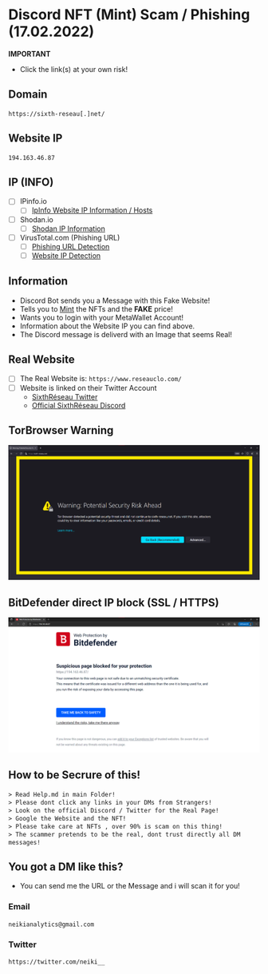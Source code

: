 # Discord NFT (Mint) Scam / Phishing (17.02.2022)

**IMPORTANT**
- Click the link(s) at your own risk!

## Domain 
```
https://sixth-reseau[.]net/
```
## Website IP
```
194.163.46.87
```

## IP (INFO)
- [ ] IPinfo.io
    - [ ] [IpInfo Website IP Information / Hosts](https://ipinfo.io/194.163.46.87)

- [ ] Shodan.io
    - [ ] [Shodan IP Information](https://www.shodan.io/host/194.163.46.87)

- [ ] VirusTotal.com (Phishing URL)
    - [ ] [Phishing URL Detection](https://www.virustotal.com/gui/url/59bc164aca232618348d849d494b5a793d4c5e5280606ce6d687c1708a7ef57c?nocache=1)
    - [ ] [Website IP Detection](https://www.virustotal.com/gui/url/fb52819993cc67c068da4d2ecb9c51973dd2cda1f873d781dd3b405e9c492117?nocache=1)
 
## Information
- Discord Bot sends you a Message with this Fake Website!
- Tells you to [Mint](https://101blockchains.com/nft-minting/) the NFTs and the **FAKE** price!
- Wants you to login with your MetaWallet Account!
- Information about the Website IP you can find above.
- The Discord message is deliverd with an Image that seems Real!

## Real Website

- [ ] The Real Website is: `https://www.reseauclo.com/` 
- [ ] Website is linked on their Twitter Account
    - [SixthRéseau Twitter](https://twitter.com/SixthReseau/)
    - [Official SixthRéseau Discord](https://discord.gg/reseau)

## TorBrowser Warning

![](https://github.com/NeikiDev/NeikiAnalytics/blob/main/assets/tor_warning_01.png)

## BitDefender direct IP block (SSL / HTTPS)

![](https://github.com/NeikiDev/NeikiAnalytics/blob/main/assets/bitdefender_warning_01.png)

## How to be Secrure of this!

```
> Read Help.md in main Folder!
> Please dont click any links in your DMs from Strangers!
> Look on the official Discord / Twitter for the Real Page!
> Google the Website and the NFT!
> Please take care at NFTs , over 90% is scam on this thing!
> The scammer pretends to be the real, dont trust directly all DM messages!
```

## You got a DM like this?
- You can send me the URL or the Message and i will scan it for you!

### Email
```
neikianalytics@gmail.com
```

### Twitter
```
https://twitter.com/neiki__
```
